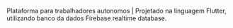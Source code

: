 Plataforma para trabalhadores autonomos
| Projetado na linguagem Flutter, utilizando banco da dados Firebase realtime database.
